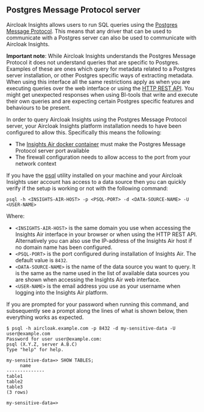 ## Postgres Message Protocol server

Aircloak Insights allows users to run SQL queries using the [Postgres Message
Protocol](https://www.postgresql.org/docs/current/static/protocol.html). This means that any driver that can be
used to communicate with a Postgres server can also be used to communicate with Aircloak Insights.

__Important note__: While Aircloak Insights understands the Postgres Message Protocol it does not understand
queries that are specific to Postgres. Examples of these are ones which query for metadata related to a Postgres server
installation, or other Postgres specific ways of extracting metadata. When using this interface all the same restrictions apply
as when you are executing queries over the web interface or using the [HTTP REST API](/api.md).
You might get unexpected responses when using BI-tools that write and execute their own queries and
are expecting certain Postgres specific features and behaviours to be present.

In order to query Aircloak Insights using the Postgres Message Protocol server, your Aircloak Insights platform
installation needs to have been configured to allow this. Specifically this means the following:

- The [Insights Air docker container](installation.html#insights-air) must make the Postgres Message Protocol
  server port available
- The firewall configuration needs to allow access to the port from your network context

If you have the [psql](http://postgresguide.com/utilities/psql.html) utility installed on your machine and your
Aircloak Insights user account has access to a data source then you can quickly verify if the setup is working
or not with the following command:

```
psql -h <INSIGHTS-AIR-HOST> -p <PSQL-PORT> -d <DATA-SOURCE-NAME> -U <USER-NAME>
```

Where:

- `<INSIGHTS-AIR-HOST>` is the same domain you use when accessing the Insights Air interface in your browser or
  when using the HTTP REST API. Alternatively you can also use the IP-address of the Insights Air host if no
  domain name has been configured.
- `<PSQL-PORT>` is the port configured during installation of Insights Air. The default value is `8432`.
- `<DATA-SOURCE-NAME>` is the name of the data source you want to query. It is the same as the name used in the list of
  available data sources you are shown when accessing the Insights Air web interface.
- `<USER-NAME>` is the email address you use as your username when logging into the Insights Air platform.

If you are prompted for your password when running this command, and subsequently see a prompt along the lines of what
is shown below, then everything works as expected.

```
$ psql -h aircloak.example.com -p 8432 -d my-sensitive-data -U user@example.com
Password for user user@example.com:
psql (X.Y.Z, server A.B.C)
Type "help" for help.

my-sensitive-data=> SHOW TABLES;
     name
--------------
table1
table2
table3
(3 rows)

my-sensitive-data=>
```
